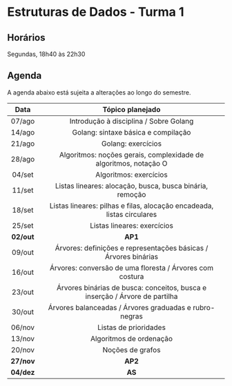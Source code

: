# Estruturas de Dados - Turma 1

## Horários

Segundas, 18h40 às 22h30

## Agenda

A agenda abaixo está sujeita a alterações ao longo do semestre.

|  **Data**  |                             **Tópico planejado**                            |
|:----------:|:---------------------------------------------------------------------------:|
|   07/ago   |                    Introdução à disciplina / Sobre Golang                   |
|   14/ago   |                     Golang: sintaxe básica e compilação                     |
|   21/ago   |                              Golang: exercícios                             |
|   28/ago   |       Algoritmos: noções gerais, complexidade de algoritmos, notação O      |
|   04/set   |                            Algoritmos: exercícios                           |
|   11/set   |           Listas lineares: alocação, busca, busca binária, remoção          |
|   18/set   |    Listas lineares: pilhas e filas, alocação encadeada, listas circulares   |
|   25/set   |                         Listas lineares: exercícios                         |
| **02/out** |                                   **AP1**                                   |
|   09/out   |       Árvores: definições e representações básicas / Árvores binárias       |
|   16/out   |           Árvores: conversão de uma floresta / Árvores com costura          |
|   23/out   | Árvores binárias de busca: conceitos, busca e inserção / Árvore de partilha |
|   30/out   |            Árvores balanceadas / Árvores graduadas e rubro-negras           |
|   06/nov   |                            Listas de prioridades                            |
|   13/nov   |                           Algoritmos de ordenação                           |
|   20/nov   |                               Noções de grafos                              |
| **27/nov** |                                   **AP2**                                   |
| **04/dez** |                                    **AS**                                   |
